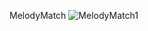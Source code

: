 MelodyMatch
![MelodyMatch1](https://github.com/ricecc/MelodyMatch/assets/93139711/5763dcd1-7fff-4299-9a91-840b382083a8)
